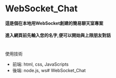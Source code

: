 # WebSocket_Chat
#### 這是個在本地用WebSocket創建的簡易聊天室專案
#### 進入網頁前先輸入您的名字,便可以開始與上限朋友對話

#
使用技術
  - 前端: html, css, JavaScripts
  - 後端: node.js, ws# WebSocket_Chat
